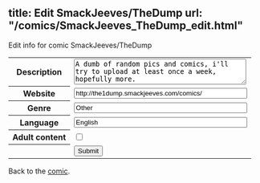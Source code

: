 title: Edit SmackJeeves/TheDump
url: "/comics/SmackJeeves_TheDump_edit.html"
---
Edit info for comic SmackJeeves/TheDump

<form name="comic" action="http://gaepostmail.appspot.com/comic/" method="post">
<table class="comicinfo">
<tr>
<th>Description</th><td><textarea name="description" cols="40" rows="3">A dumb of random pics and comics, i'll try to upload at least once a week, hopefully more.</textarea></td>
</tr>
<tr>
<th>Website</th><td><input type="text" name="url" value="http://the1dump.smackjeeves.com/comics/" size="40"/></td>
</tr>
<tr>
<th>Genre</th><td><input type="text" name="genre" value="Other" size="40"/></td>
</tr>
<tr>
<th>Language</th><td><input type="text" name="language" value="English" size="40"/></td>
</tr>
<tr>
<th>Adult content</th><td><input type="checkbox" name="adult" value="adult" /></td>
</tr>
<tr>
<th></th><td>
<input type="hidden" name="comic" value="SmackJeeves_TheDump" />
<input type="submit" name="submit" value="Submit" />
</td>
</tr>
</table>
</form>

Back to the [comic](SmackJeeves_TheDump.html).

